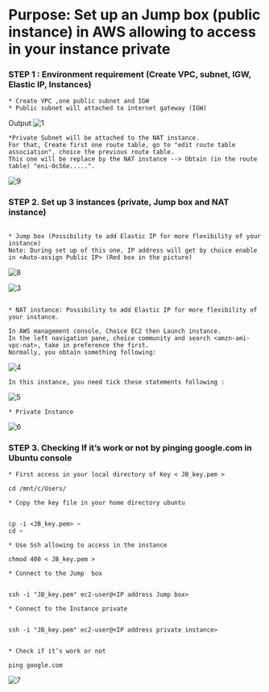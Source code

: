 
# Purpose: Set up an Jump box (public instance) in AWS allowing to access in your instance private #

### STEP 1 : Environment requirement (Create VPC, subnet, IGW, Elastic IP, Instances) ###

```{r}
* Create VPC ,one public subnet and IGW 
* Public subnet will attached to internet gateway (IGW) 
```
Output
![1](https://user-images.githubusercontent.com/51121757/69834360-c077de00-1231-11ea-9d16-1616a0f32df2.PNG)

```{r}
*Private Subnet will be attached to the NAT instance. 
For that, Create first one route table, go to "edit route table association", choice the previous route table. 
This one will be replace by the NAT instance --> Obtain (in the route table) "eni-0c56e.....".

```

![9](https://user-images.githubusercontent.com/51121757/70646282-797ce600-1c3e-11ea-8654-a15b32e1c1bf.PNG)


### STEP 2. Set up 3 instances (private, Jump box and NAT instance) ###

```{r}

* Jump box (Possibility to add Elastic IP for more flexibility of your instance)
Note: During set up of this one, IP address will get by choice enable
in <Auto-assign Public IP> (Red box in the picture)
```

![8](https://user-images.githubusercontent.com/51121757/69897369-12f4ef80-1343-11ea-9908-d2fd3698d8ff.PNG)


![3](https://user-images.githubusercontent.com/51121757/69834395-00d75c00-1232-11ea-98eb-0552028c4570.PNG)


```{r}

* NAT instance: Possibility to add Elastic IP for more flexibility of your instance. 

In AWS management console, Choice EC2 then Launch instance.
In the left navigation pane, choice community and search <amzn-ami-vpc-nat>, take in preference the first.
Normally, you obtain something following:
```

![4](https://user-images.githubusercontent.com/51121757/69834399-0765d380-1232-11ea-8479-3d1b176f3c73.PNG)

```{r}
In this instance, you need tick these statements following : 
```

![5](https://user-images.githubusercontent.com/51121757/69834402-0c2a8780-1232-11ea-96db-7c87a1d60b74.PNG)


```{r}
* Private Instance
```

![6](https://user-images.githubusercontent.com/51121757/69834408-1056a500-1232-11ea-8ccb-74cce9d3cbee.PNG)


### STEP 3. Checking If it’s work or not by pinging google.com in Ubuntu console ###
```{r}
* First access in your local directory of Key < JB_key.pem >

cd /mnt/c/Users/

* Copy the key file in your home directory ubuntu


cp -i <JB_key.pem> ~
cd ~

* Use Ssh allowing to access in the instance

chmod 400 < JB_key.pem >

* Connect to the Jump  box


ssh -i "JB_key.pem" ec2-user@<IP address Jump box>

* Connect to the Instance private


ssh -i "JB_key.pem" ec2-user@<IP address private instance>


* Check if it’s work or not

ping google.com

```


![7](https://user-images.githubusercontent.com/51121757/69834414-15b3ef80-1232-11ea-86e4-6989c31d9903.PNG)
